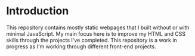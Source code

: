 # Introduction
This repository contains mostly static webpages that I built without or with minimal JavaScript. My main focus here is to improve my HTML and CSS skills through the projects I've completed. This repository is a work in progress as I'm working through different front-end projects.
